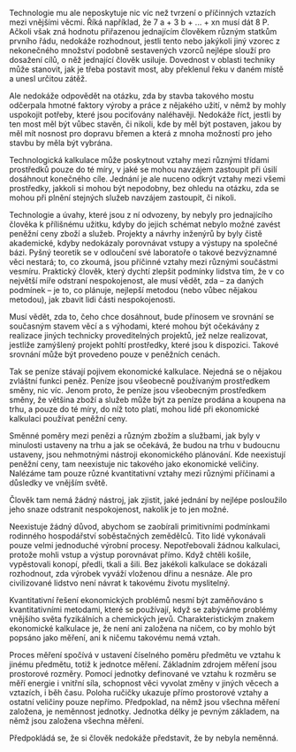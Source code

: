Technologie mu ale neposkytuje nic víc než tvrzení o příčinných vztazích mezi vnějšími věcmi. Říká například, že 7 a + 3 b + ... + xn musí dát 8 P. Ačkoli však zná hodnotu přiřazenou jednajícím člověkem různým statkům prvního řádu, nedokáže rozhodnout, jestli tento nebo jakýkoli jiný vzorec z nekonečného množství podobně sestavených vzorců nejlépe slouží pro dosažení cílů, o něž jednající člověk usiluje. Dovednost v oblasti techniky může stanovit, jak je třeba postavit most, aby překlenul řeku v daném místě a unesl určitou zátěž.

Ale nedokáže odpovědět na otázku, zda by stavba takového mostu odčerpala hmotné faktory výroby a práce z nějakého užití, v němž by mohly uspokojit potřeby, které jsou pociťovány naléhavěji. Nedokáže říct, jestli by ten most měl být vůbec stavěn, či nikoli, kde by měl být postaven, jakou by měl mít nosnost pro dopravu břemen a která z mnoha možností pro jeho stavbu by měla být vybrána.

Technologická kalkulace může poskytnout vztahy mezi různými třídami prostředků pouze do té míry, v jaké se mohou navzájem zastoupit při úsilí dosáhnout konečného cíle. Jednání je ale nuceno odkrýt vztahy mezi všemi prostředky, jakkoli si mohou být nepodobny, bez ohledu na otázku, zda se mohou při plnění stejných služeb navzájem zastoupit, či nikoli.

Technologie a úvahy, které jsou z ní odvozeny, by nebyly pro jednajícího člověka k přílišnému užitku, kdyby do jejich schémat nebylo možné zavést peněžní ceny zboží a služeb. Projekty a návrhy inženýrů by byly čistě akademické, kdyby nedokázaly porovnávat vstupy a výstupy na společné bázi. Pyšný teoretik se v odloučení své laboratoře o takové bezvýznamné věci nestará; to, co zkoumá, jsou příčinné vztahy mezi různými součástmi vesmíru. Praktický člověk, který dychtí zlepšit podmínky lidstva tím, že v co největší míře odstraní nespokojenost, ale musí vědět, zda – za daných podmínek – je to, co plánuje, nejlepší metodou (nebo vůbec nějakou metodou), jak zbavit lidi části nespokojenosti.

Musí vědět, zda to, čeho chce dosáhnout, bude přínosem ve srovnání se současným stavem věcí a s výhodami, které mohou být očekávány z realizace jiných technicky proveditelných projektů, jež nelze realizovat, jestliže zamýšlený projekt pohltí prostředky, které jsou k dispozici. Takové srovnání může být provedeno pouze v peněžních cenách.

Tak se peníze stávají pojivem ekonomické kalkulace. Nejedná se o nějakou zvláštní funkci peněz. Peníze jsou všeobecně používaným prostředkem směny, nic víc. Jenom proto, že peníze jsou všeobecným prostředkem směny, že většina zboží a služeb může být za peníze prodána a koupena na trhu, a pouze do té míry, do níž toto platí, mohou lidé při ekonomické kalkulaci používat peněžní ceny.

Směnné poměry mezi penězi a různým zbožím a službami, jak byly v minulosti ustaveny na trhu a jak se očekává, že budou na trhu v budoucnu ustaveny, jsou nehmotnými nástroji ekonomického plánování. Kde neexistují peněžní ceny, tam neexistuje nic takového jako ekonomické veličiny. Nalézáme tam pouze různé kvantitativní vztahy mezi různými příčinami a důsledky ve vnějším světě.

Člověk tam nemá žádný nástroj, jak zjistit, jaké jednání by nejlépe posloužilo jeho snaze odstranit nespokojenost, nakolik je to jen možné.

Neexistuje žádný důvod, abychom se zaobírali primitivními podmínkami rodinného hospodářství soběstačných zemědělců. Tito lidé vykonávali pouze velmi jednoduché výrobní procesy. Nepotřebovali žádnou kalkulaci, protože mohli vstup a výstup porovnávat přímo. Když chtěli košile, vypěstovali konopí, předli, tkali a šili. Bez jakékoli kalkulace se dokázali rozhodnout, zda výrobek vyváží vloženou dřinu a nesnáze. Ale pro civilizované lidstvo není návrat k takovému životu myslitelný.

Kvantitativní řešení ekonomických problémů nesmí být zaměňováno s kvantitativními metodami, které se používají, když se zabýváme problémy vnějšího světa fyzikálních a chemických jevů. Charakteristickým znakem ekonomické kalkulace je, že není ani založena na ničem, co by mohlo být popsáno jako měření, ani k ničemu takovému nemá vztah.

Proces měření spočívá v ustavení číselného poměru předmětu ve vztahu k jinému předmětu, totiž k jednotce měření. Základním zdrojem měření jsou prostorové rozměry. Pomocí jednotky definované ve vztahu k rozměru se měří energie i vnitřní síla, schopnost věci vyvolat změny v jiných věcech a vztazích, i běh času. Poloha ručičky ukazuje přímo prostorové vztahy a ostatní veličiny pouze nepřímo. Předpoklad, na němž jsou všechna měření založena, je neměnnost jednotky. Jednotka délky je pevným základem, na němž jsou založena všechna měření.

Předpokládá se, že si člověk nedokáže představit, že by nebyla neměnná.